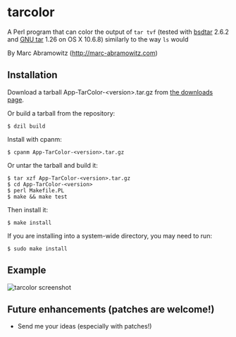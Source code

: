 # tarcolor

A Perl program that can color the output of `tar tvf` (tested with [bsdtar](http://code.google.com/p/libarchive/) 2.6.2 and [GNU tar](http://www.gnu.org/software/tar/) 1.26 on OS X 10.6.8) similarly to the way `ls` would

By Marc Abramowitz (http://marc-abramowitz.com)


## Installation

Download a tarball App-TarColor-&lt;version&gt;.tar.gz from [the downloads page](https://github.com/msabramo/tarcolor/downloads).

Or build a tarball from the repository:

	$ dzil build

Install with cpanm:

	$ cpanm App-TarColor-<version>.tar.gz

Or untar the tarball and build it:

	$ tar xzf App-TarColor-<version>.tar.gz
	$ cd App-TarColor-<version>
    $ perl Makefile.PL
    $ make && make test

Then install it:

    $ make install

If you are installing into a system-wide directory, you may need to run:

    $ sudo make install


## Example

![tarcolor screenshot](https://github.com/msabramo/tarcolor/raw/master/tarcolor_screenshot.png "tarcolor screenshot")


## Future enhancements (patches are welcome!)

* Send me your ideas (especially with patches!)
